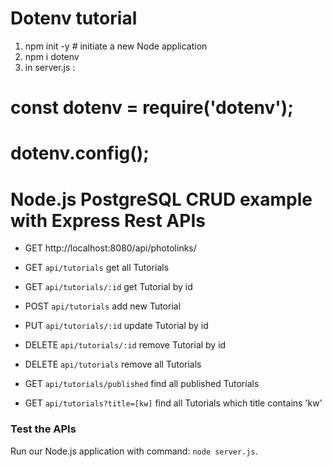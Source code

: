 # Dotenv tutorial
1) npm init -y    # initiate a new Node application
2) npm i dotenv
3) in server.js :  
# const dotenv = require('dotenv');   
# dotenv.config();


# Node.js PostgreSQL CRUD example with Express Rest APIs
- GET      http://localhost:8080/api/photolinks/


- GET     `api/tutorials`	            get all Tutorials
- GET     `api/tutorials/:id`         get Tutorial by id
- POST    `api/tutorials`             add new Tutorial
- PUT     `api/tutorials/:id`         update Tutorial by id
- DELETE  `api/tutorials/:id`         remove Tutorial by id
- DELETE  `api/tutorials`             remove all Tutorials
- GET     `api/tutorials/published`   find all published Tutorials
- GET     `api/tutorials?title=[kw]`  find all Tutorials which title contains 'kw'


### Test the APIs
Run our Node.js application with command: `node server.js`.

